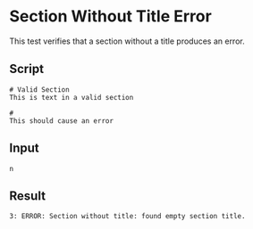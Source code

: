 # Section Without Title Error

This test verifies that a section without a title produces an error.

## Script
```cuentitos
# Valid Section
This is text in a valid section

#
This should cause an error
```

## Input
```input
n
```

## Result
```result
3: ERROR: Section without title: found empty section title.
```
